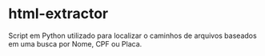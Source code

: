 # html-extractor
Script em Python utilizado para localizar o caminhos de arquivos baseados em uma busca por Nome, CPF ou Placa. 
